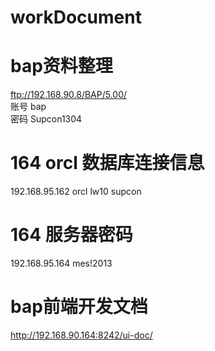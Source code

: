 # workDocument

# bap资料整理
ftp://192.168.90.8/BAP/5.00/    
账号  bap  
密码  Supcon1304

# 164 orcl 数据库连接信息
192.168.95.162
orcl
lw10
supcon

# 164 服务器密码
192.168.95.164
mes!2013

# bap前端开发文档
http://192.168.90.164:8242/ui-doc/